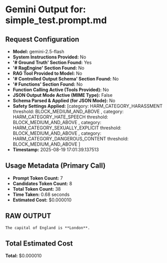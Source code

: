# Gemini Output for: simple_test.prompt.md
## Request Configuration
- **Model:** gemini-2.5-flash
- **System Instructions Provided:** No
- **'# Ground Truth' Section Found:** Yes
- **'# RagEngine' Section Found:** No
- **RAG Tool Provided to Model:** No
- **'# Controlled Output Schema' Section Found:** No
- **'# Functions' Section Found:** No
- **Function Calling Active (Tools Provided):** No
- **JSON Output Mode Active (MIME Type):** False
- **Schema Parsed & Applied (for JSON Mode):** No
- **Safety Settings Applied:** [category: HARM_CATEGORY_HARASSMENT
threshold: BLOCK_MEDIUM_AND_ABOVE
, category: HARM_CATEGORY_HATE_SPEECH
threshold: BLOCK_MEDIUM_AND_ABOVE
, category: HARM_CATEGORY_SEXUALLY_EXPLICIT
threshold: BLOCK_MEDIUM_AND_ABOVE
, category: HARM_CATEGORY_DANGEROUS_CONTENT
threshold: BLOCK_MEDIUM_AND_ABOVE
]
- **Timestamp:** 2025-08-19 17:01:39.137513

## Usage Metadata (Primary Call)
- **Prompt Token Count:** 7
- **Candidates Token Count:** 8
- **Total Token Count:** 38
- **Time Taken:** 0.68 seconds
- **Estimated Cost:** $0.000010

## RAW OUTPUT

```text
The capital of England is **London**.
```


## Total Estimated Cost

**Total:** $0.000010
